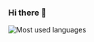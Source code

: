 ### Hi there 👋

![Most used languages](https://github-readme-stats.vercel.app/api/top-langs/?username=marc-jb&layout=compact&hide=c%2B%2B,c)
